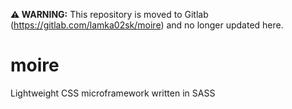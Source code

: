 **⚠️ WARNING:** This repository is moved to Gitlab (https://gitlab.com/lamka02sk/moire) and no longer updated here.

# moire
Lightweight CSS microframework written in SASS
